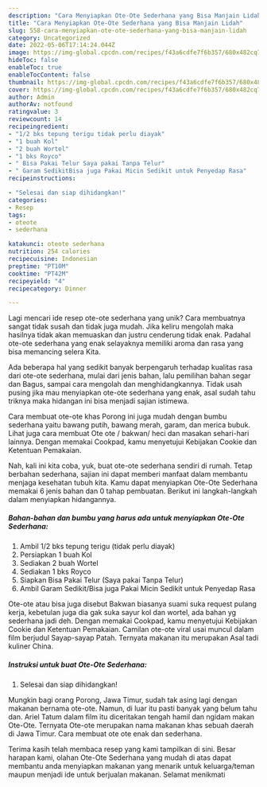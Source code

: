 ```yaml
---
description: "Cara Menyiapkan Ote-Ote Sederhana yang Bisa Manjain Lidah"
title: "Cara Menyiapkan Ote-Ote Sederhana yang Bisa Manjain Lidah"
slug: 558-cara-menyiapkan-ote-ote-sederhana-yang-bisa-manjain-lidah
category: Uncategorized
date: 2022-05-06T17:14:24.044Z
image: https://img-global.cpcdn.com/recipes/f43a6cdfe7f6b357/680x482cq70/ote-ote-sederhana-foto-resep-utama.jpg
hideToc: false
enableToc: true
enableTocContent: false
thumbnail: https://img-global.cpcdn.com/recipes/f43a6cdfe7f6b357/680x482cq70/ote-ote-sederhana-foto-resep-utama.jpg
cover: https://img-global.cpcdn.com/recipes/f43a6cdfe7f6b357/680x482cq70/ote-ote-sederhana-foto-resep-utama.jpg
author: Admin
authorAv: notfound
ratingvalue: 3
reviewcount: 14
recipeingredient:
- "1/2 bks tepung terigu tidak perlu diayak"
- "1 buah Kol"
- "2 buah Wortel"
- "1 bks Royco"
- " Bisa Pakai Telur Saya pakai Tanpa Telur"
- " Garam SedikitBisa juga Pakai Micin Sedikit untuk Penyedap Rasa"
recipeinstructions:

- "Selesai dan siap dihidangkan!"
categories:
- Resep
tags:
- oteote
- sederhana

katakunci: oteote sederhana 
nutrition: 254 calories
recipecuisine: Indonesian
preptime: "PT10M"
cooktime: "PT42M"
recipeyield: "4"
recipecategory: Dinner

---
```





Lagi mencari ide resep ote-ote sederhana yang unik? Cara membuatnya sangat tidak susah dan tidak juga mudah. Jika keliru mengolah maka hasilnya tidak akan memuaskan dan justru cenderung tidak enak. Padahal ote-ote sederhana yang enak selayaknya memiliki aroma dan rasa yang bisa memancing selera Kita.





Ada beberapa hal yang sedikit banyak berpengaruh terhadap kualitas rasa dari ote-ote sederhana, mulai dari jenis bahan, lalu pemilihan bahan segar dan Bagus, sampai cara mengolah dan menghidangkannya. Tidak usah pusing jika mau menyiapkan ote-ote sederhana yang enak,      asal sudah tahu triknya maka hidangan ini bisa menjadi sajian istimewa.














Cara membuat ote-ote khas Porong ini juga mudah dengan bumbu sederhana yaitu bawang putih, bawang merah, garam, dan merica bubuk. Lihat juga cara membuat Ote ote / bakwan/ heci dan masakan sehari-hari lainnya. Dengan memakai Cookpad, kamu menyetujui Kebijakan Cookie dan Ketentuan Pemakaian.






Nah, kali ini kita coba, yuk, buat ote-ote sederhana sendiri di rumah. Tetap berbahan sederhana, sajian ini dapat memberi manfaat dalam membantu menjaga kesehatan tubuh kita. Kamu dapat menyiapkan Ote-Ote Sederhana memakai 6 jenis bahan dan 0 tahap pembuatan. Berikut ini langkah-langkah dalam menyiapkan hidangannya.

<!--inarticleads1-->

##### Bahan-bahan dan bumbu yang harus ada untuk menyiapkan Ote-Ote Sederhana:

1. Ambil 1/2 bks tepung terigu (tidak perlu diayak)
1. Persiapkan 1 buah Kol
1. Sediakan 2 buah Wortel
1. Sediakan 1 bks Royco
1. Siapkan  Bisa Pakai Telur (Saya pakai Tanpa Telur)
1. Ambil  Garam Sedikit/Bisa juga Pakai Micin Sedikit untuk Penyedap Rasa


Ote-ote atau bisa juga disebut Bakwan biasanya suami suka request pulang kerja, kebetulan juga dia gak suka sayur kol dan wortel, ada bahan yg sederhana jadi deh. Dengan memakai Cookpad, kamu menyetujui Kebijakan Cookie dan Ketentuan Pemakaian. Camilan ote-ote viral usai muncul dalam film berjudul Sayap-sayap Patah. Ternyata makanan itu merupakan Asal tadi kuliner China. 

<!--inarticleads2-->

##### Instruksi untuk buat Ote-Ote Sederhana:


1. Selesai dan siap dihidangkan!

Mungkin bagi orang Porong, Jawa Timur, sudah tak asing lagi dengan makanan bernama ote-ote. Namun, di luar itu pasti banyak yang belum tahu dan. Ariel Tatum dalam film itu diceritakan tengah hamil dan ngidam makan Ote-Ote. Ternyata Ote-ote merupakan nama makanan khas sebuah daerah di Jawa Timur. Cara membuat ote ote enak dan sederhana. 

Terima kasih telah membaca resep yang kami tampilkan di sini. Besar harapan kami, olahan Ote-Ote Sederhana yang mudah di atas dapat membantu anda menyiapkan makanan yang menarik untuk keluarga/teman maupun menjadi ide untuk berjualan makanan. Selamat menikmati
